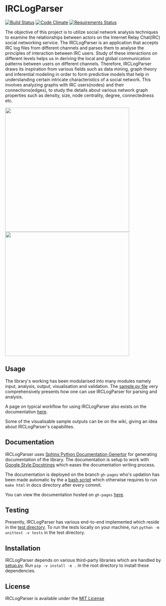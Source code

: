 # IRCLogParser

[![Build Status](https://travis-ci.org/prasadtalasila/IRCLogParser.svg?branch=dev)](https://travis-ci.org/prasadtalasila/IRCLogParser) 
[![Code Climate](https://codeclimate.com/github/prasadtalasila/IRCLogParser/badges/gpa.svg)](https://codeclimate.com/github/prasadtalasila/IRCLogParser) 
[![Requirements Status](https://requires.io/github/prasadtalasila/IRCLogParser/requirements.svg?branch=dev)](https://requires.io/github/prasadtalasila/IRCLogParser/requirements/?branch=dev)    


The objective of this project is to utilize social network analysis techniques to examine the relationships between actors on the Internet Relay Chat(IRC) social networking service. The IRCLogParser is an application that accepts IRC log files from different channels and parses them to analyse the principles of interaction between IRC users. Study of these interactions on different levels helps us in deriving the local and global communication patterns between users on different channels. Therefore, IRCLogParser draws its inspiration from various fields such as data mining, graph theory and inferential modeling in order to form predictive models that help in understanding certain intricate characteristics of a social network. This involves analyzing graphs with IRC users(nodes) and their connections(edges), to study the details about various network graph properties such as density, size, node centrality, degree, connectedness etc.


<img src="https://raw.githubusercontent.com/wiki/prasadtalasila/IRCLogParser/sample_images/kubuntu-devel_4_10_2013_conversation.png" width="400px"></img>
<img src="https://raw.githubusercontent.com/wiki/prasadtalasila/IRCLogParser/sample_images/infomap_CU.png" width="400px"></img>


## Usage

The library's working has been modularised into many modules namely input, analysis, output, visualisation and validation. The [sample.py file](./sample.py) very comprehensively presents how one can use IRCLogParser for parsing and analysis.

A page on typical workflow for using IRCLogParser also exists on the documentation [here](http://prasadtalasila.github.io/IRCLogParser/TypicalUsage.html).

Some of the visualisable sample outputs can be on the wiki, giving an idea about IRCLogParser's capabilites.


## Documentation

IRCLogParser uses [Sphinx Python Documentation Genertor](http://www.sphinx-doc.org/en/stable/) for generating documentation of the library. The documentation is setup to work with [Google Style Docstrings](http://www.sphinx-doc.org/en/stable/ext/example_google.html) which eases the documentation writing process.

The documentation is deployed on the branch `gh-pages` who's updation has been made automatic by the a [bash script](./ext/docs_auto_deploy.sh) which otherwise requires to run `make html` in docs directory after every commit.

You can view the documentation hosted on `gh-pages` [here](http://prasadtalasila.github.io/IRCLogParser/).


## Testing

Presently, IRCLogParser has various end-to-end implemented which reside in the [test directory](./test/).
To run the tests locally on your machine, run `python -m unittest -v tests` in the test directory.


## Installation

IRCLogParser depends on various third-party libraries which are handled by [setup.py](./setup.py). 
Run `pip -v install -e .` in the root directory to install these dependencies.

## License

IRCLogParser is available under the [MIT License](./LISENCE.md)

